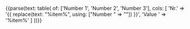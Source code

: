 {{parse(text: table(
    of: ['Number 1', 'Number 2', 'Number 3'],
    cols: [
        'Nr.'    => '{{ replace(text: "%item%", using: ["Number " => ""]) }}',
        'Value ' => '%item%'
    ]
))}}
